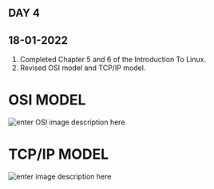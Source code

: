 
## DAY 4

      

## 18-01-2022

 1. Completed Chapter 5 and 6 of the Introduction To Linux.
 2.  Revised OSI model and TCP/IP model. 


# OSI MODEL

                                                 
![enter OSI image description here](https://bytesofgigabytes.com/IMAGES/Networking/OSImodel/OSI%20Model.png)


    

# TCP/IP MODEL


![enter image description here](https://www.guru99.com/images/1/093019_0615_TCPIPModelW3.png)
